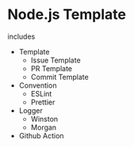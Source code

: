 # Node.js Template

includes
- Template
  - Issue Template
  - PR Template
  - Commit Template 
- Convention
  - ESLint
  - Prettier
- Logger
  - Winston
  - Morgan
- Github Action
